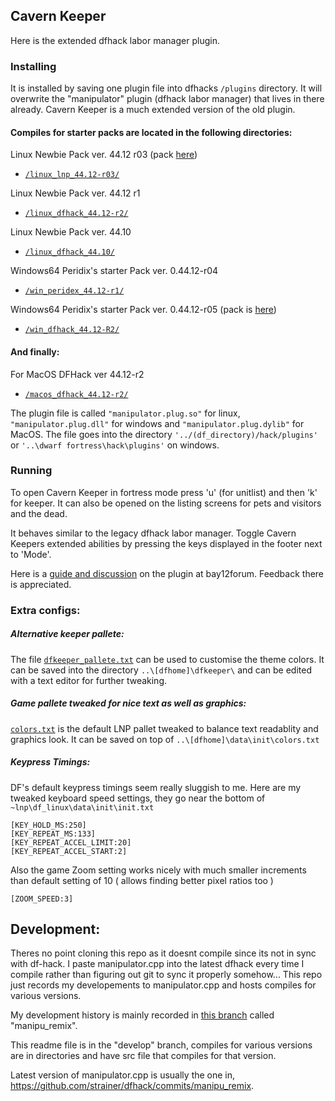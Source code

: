 ## Cavern Keeper 

Here is the extended dfhack labor manager plugin.

### Installing

It is installed by saving one plugin file into dfhacks `/plugins` directory.
It will overwrite the "manipulator" plugin (dfhack labor manager) that lives in there already. Cavern Keeper is a much extended version of the old plugin.

#### Compiles for starter packs are located in the following directories:  

Linux Newbie Pack ver. 44.12 r03 (pack [here](http://dffd.bay12games.com/file.php?id=13244))
* [`/linux_lnp_44.12-r03/`](https://github.com/strainer/dfhack/tree/master/build/compile_archive_df44/linux_lnp_44.12-r03/)

Linux Newbie Pack ver. 44.12 r1
* [`/linux_dfhack_44.12-r2/`](https://github.com/strainer/dfhack/tree/master/build/compile_archive_df44/linux_dfhack_44.12-r2)

Linux Newbie Pack ver. 44.10
* [`/linux_dfhack_44.10/`](https://github.com/strainer/dfhack/tree/master/build/compile_archive_df44/linux_dfhack_44_10)

Windows64 Peridix's starter Pack ver. 0.44.12-r04 
* [`/win_peridex_44.12-r1/`](https://github.com/strainer/dfhack/tree/master/build/compile_archive_df44/win_peridex_44.12-r1)

Windows64 Peridix's starter Pack ver. 0.44.12-r05 (pack is [here](http://dffd.bay12games.com/file.php?id=7622))
* [`/win_dfhack_44.12-R2/`](https://github.com/strainer/dfhack/tree/master/build/compile_archive_df44/win_dfhack_44.12-R2)

#### And finally:

For MacOS DFHack ver 44.12-r2
* [`/macos_dfhack_44.12-r2/`](https://github.com/strainer/dfhack/tree/master/build/compile_archive_df44/macos_dfhack_44.12-r2)

The plugin file is called `"manipulator.plug.so"` for linux, `"manipulator.plug.dll"` for windows and `"manipulator.plug.dylib"` for MacOS. The file goes into the directory `'../(df_directory)/hack/plugins'` or `'..\dwarf fortress\hack\plugins'` on windows.


### Running

To open Cavern Keeper in fortress mode press 'u' (for unitlist) and then 'k' for keeper. It can also be opened on the listing screens for pets and visitors and the dead.

It behaves similar to the legacy dfhack labor manager. Toggle 
Cavern Keepers extended abilities by pressing the keys
displayed in the footer next to 'Mode'.

Here is a [guide and discussion](http://www.bay12forums.com/smf/index.php?topic=169329.msg7678623#msg7678623) on the plugin at bay12forum. Feedback there is appreciated.


### Extra configs:

##### Alternative keeper pallete:

The file [`dfkeeper_pallete.txt`](https://github.com/strainer/dfhack/tree/master/build/compile_archive_df44/dfkeeper_pallete.txt) can be used to customise the theme colors.
It can be saved into the directory `..\[dfhome]\dfkeeper\` and can be edited with a text editor for further tweaking.
 
##### Game pallete tweaked for nice text as well as graphics:

[`colors.txt`](https://github.com/strainer/dfhack/tree/master/build/compile_archive_df44/colors.txt) is the default LNP pallet tweaked to balance text readablity and graphics look.
It can be saved on top of `..\[dfhome]\data\init\colors.txt`

##### Keypress Timings:

DF's default keypress timings seem really sluggish to me.
Here are my tweaked keyboard speed settings, they go
near the bottom of `~lnp\df_linux\data\init\init.txt`

```
[KEY_HOLD_MS:250]
[KEY_REPEAT_MS:133]
[KEY_REPEAT_ACCEL_LIMIT:20]
[KEY_REPEAT_ACCEL_START:2]
```

Also the game Zoom setting works nicely with much smaller increments than default setting of 10 ( allows finding better pixel ratios too )
```
[ZOOM_SPEED:3]
```

## Development:

Theres no point cloning this repo as it doesnt compile since its not in sync with df-hack. I paste manipulator.cpp into the latest dfhack every time I compile rather than figuring out git to sync it properly somehow... This repo just records my developements to manipulator.cpp and hosts compiles for various versions.

My development history is mainly recorded in [this branch](https://github.com/strainer/dfhack/commits/manipu_remix) called "manipu_remix".

This readme file is in the "develop" branch, compiles for various versions are in directories and have src file that compiles for that version.

Latest version of manipulator.cpp is usually the one in, https://github.com/strainer/dfhack/commits/manipu_remix.